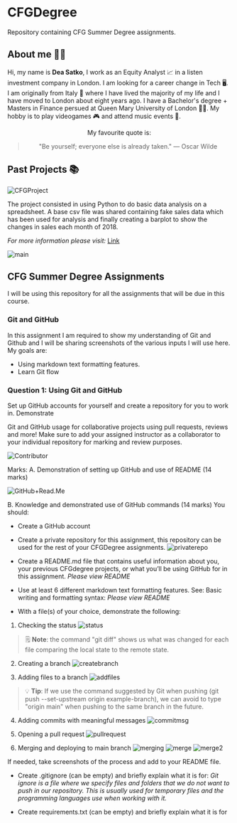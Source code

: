 
# CFGDegree
Repository containing CFG Summer Degree assignments.
## About me 🧜‍♀️
Hi, my name is **Dea Satko**, I work as an Equity Analyst 📈 in a listen investment company in London. I am looking for a career change in Tech 🖥️. I am originally from Italy 🍕 where I have lived the majority of my life and I have moved to London about eight years ago. I have a Bachelor's degree + Masters in Finance persued at Queen Mary University of London 👩‍🎓. My hobby is to play videogames 🎮 and attend music events 🎼. 

<div align="center"> My favourite quote is:

> "Be yourself; everyone else is already taken." — Oscar Wilde
</div>


## Past Projects 📚
![CFGProject](resources/image-3.png)

The project consisted in using Python to do basic data analysis on a spreadsheet. A base csv file was shared containing fake sales data which has been used for analysis and finally creating a barplot to show the changes in sales each month of 2018.

*For more information please visit:* [Link](https://github.com/deasatko/CFG)

![main](resources/image-1.png)

## CFG Summer Degree Assignments
I will be using this repository for all the assignments that will be due in this course.

### Git and GitHub
In this assignment I am required to show my understanding of Git and Github and I will be sharing screenshots of the various inputs I will use here.
My goals are:
- Using markdown text formatting features.
- Learn Git flow

### Question 1: Using Git and GitHub
Set up GitHub accounts for yourself and create a repository for you to work in. Demonstrate

Git and GitHub usage for collaborative projects using pull requests, reviews and more!
Make sure to add your assigned instructor as a collaborator to your individual repository for marking and review purposes.

![Contributor](resources/image-4.png)

Marks:
A. Demonstration of setting up GitHub and use of README (14 marks)

![GitHub+Read.Me](resources/image-5.png)

B. Knowledge and demonstrated use of GitHub commands (14 marks)
You should:
+ Create a GitHub account
+ Create a private repository for this assignment, this repository can be used for the rest of your CFGDegree assignments.
![privaterepo](resources/image-6.png)

+ Create a README.md file that contains useful information about you, your previous CFGdegree projects, or what you’ll be using GitHub for in this assignment. *Please view README*
+ Use at least 6 different markdown text formatting features. See: Basic writing and formatting syntax: *Please view README*

+ With a file(s) of your choice, demonstrate the following:

1. Checking the status
![status](resources/status.png)
> 🗒️ **Note**: the command "git diff" shows us what was changed for each file comparing the local state to the remote state.

2. Creating a branch
![createbranch](resources/branch.png)

3. Adding files to a branch
![addfiles](resources/addfiles.png)
> 💡 **Tip**: If we use the command suggested by Git when pushing (git push --set-upstream origin example-branch), we can avoid to type "origin main" when pushing to the same branch in the future.

4. Adding commits with meaningful messages
![commitmsg](resources/committsmsg.png)

5. Opening a pull request
![pullrequest](resources/pullreq.png)

6. Merging and deploying to main branch
![merging](resources/merge.png)
![merge](resources/successfulmerge.png)
![merge2](resources/merg2.png)

If needed, take screenshots of the process and add to your README file.
+ Create .gitignore (can be empty) and briefly explain what it is for:
*Git ignore is a file where we specify files and folders that we do not want to push in our repository. This is usually used for temporary files and the programming languages use when working with it.*

+ Create requirements.txt (can be empty) and briefly explain what it is for